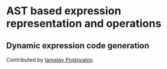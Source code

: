 # AST based expression representation and operations

## Dynamic expression code generation
Contributed by [Iaroslav Postovalov](https://github.com/CommanderTvis).